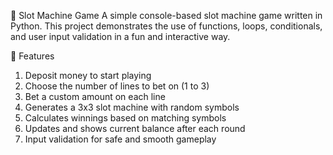 🎰 Slot Machine Game
A simple console-based slot machine game written in Python. This project demonstrates the use of functions, loops, conditionals, and user input validation in a fun and interactive way.

📂 Features
1. Deposit money to start playing
2. Choose the number of lines to bet on (1 to 3)
3. Bet a custom amount on each line
4. Generates a 3x3 slot machine with random symbols
5. Calculates winnings based on matching symbols
6. Updates and shows current balance after each round
7. Input validation for safe and smooth gameplay
